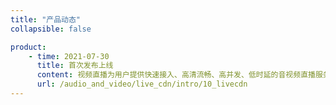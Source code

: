 ```yaml
---
title: "产品动态"
collapsible: false

product:
    - time: 2021-07-30
      title: 首次发布上线
      content: 视频直播为用户提供快速接入、高清流畅、高并发、低时延的音视频直播服务。
      url: /audio_and_video/live_cdn/intro/10_livecdn
---
```


<!-- 设置上述参数可生成产品动态页  -->
